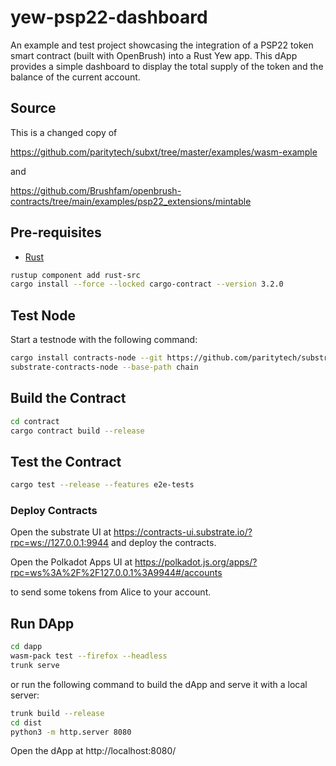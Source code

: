 # yew-psp22-dashboard
An example and test project showcasing the integration of a PSP22 token smart contract (built with OpenBrush) into a Rust Yew app. This dApp provides a simple dashboard to display the total supply of the token and the balance of the current account.

## Source

This is a changed copy of

https://github.com/paritytech/subxt/tree/master/examples/wasm-example

and

https://github.com/Brushfam/openbrush-contracts/tree/main/examples/psp22_extensions/mintable

## Pre-requisites

- [Rust](https://www.rust-lang.org/tools/install)

```bash
rustup component add rust-src
cargo install --force --locked cargo-contract --version 3.2.0
```

## Test Node

Start a testnode with the following command:

```bash
cargo install contracts-node --git https://github.com/paritytech/substrate-contracts-node.git --tag v0.31.0 --force
substrate-contracts-node --base-path chain
```

## Build the Contract

```bash
cd contract
cargo contract build --release
```

## Test the Contract

```bash
cargo test --release --features e2e-tests
```

### Deploy Contracts

Open the substrate UI at https://contracts-ui.substrate.io/?rpc=ws://127.0.0.1:9944 and deploy the contracts.

Open the Polkadot Apps UI at https://polkadot.js.org/apps/?rpc=ws%3A%2F%2F127.0.0.1%3A9944#/accounts

to send some tokens from Alice to your account.

## Run DApp

```bash
cd dapp
wasm-pack test --firefox --headless
trunk serve
```

or run the following command to build the dApp and serve it with a local server:

```bash
trunk build --release
cd dist
python3 -m http.server 8080
```

Open the dApp at http://localhost:8080/

